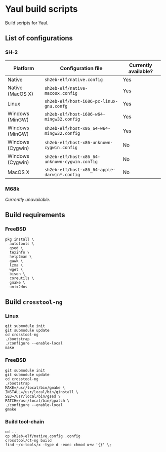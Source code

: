 Yaul build scripts
===
Build scripts for Yaul.
## List of configurations
### SH-2
| Platform         | Configuration file                            | Currently available? |
|------------------|-----------------------------------------------|----------------------|
| Native           | `sh2eb-elf/native.config`                     | Yes                  |
| Native (MacOS X) | `sh2eb-elf/native-macosx.config`              | Yes                  |
| Linux            | `sh2eb-elf/host-i686-pc-linux-gnu.confg`      | Yes                  |
| Windows (MinGW)  | `sh2eb-elf/host-i686-w64-mingw32.config`      | Yes                  |
| Windows (MinGW)  | `sh2eb-elf/host-x86_64-w64-mingw32.config`    | Yes                  |
| Windows (Cygwin) | `sh2eb-elf/host-x86-unknown-cygwin.config`    | No                   |
| Windows (Cygwin) | `sh2eb-elf/host-x86_64-unknown-cygwin.config` | No                   |
| MacOS X          | `sh2eb-elf/host-x86_64-apple-darwin*.config`  | No                   |
### M68k
_Currently unavailable._
## Build requirements
### FreeBSD
```
pkg install \
  autotools \
  gsed \
  texinfo \
  help2man \
  gawk \
  lzma \
  wget \
  bison \
  coreutils \
  gmake \
  unix2dos
```
## Build `crosstool-ng`
### Linux
```
git submodule init
git submodule update
cd crosstool-ng
./bootstrap
./configure --enable-local
make
```
### FreeBSD
```
git submodule init
git submodule update
cd crosstool-ng
./bootstrap
MAKE=/usr/local/bin/gmake \
INSTALL=/usr/local/bin/ginstall \
SED=/usr/local/bin/gsed \
PATCH=/usr/local/bin/gpatch \
./configure --enable-local
gmake
```
### Build tool-chain
```
cd ..
cp sh2eb-elf/native.config .config
crosstool/ct-ng build
find ~/x-tools/x -type d -exec chmod u+w '{}' \;
```

